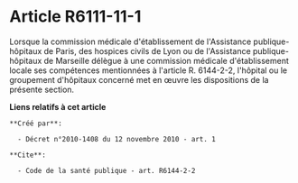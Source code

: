 # Article R6111-11-1

Lorsque la commission médicale d'établissement de l'Assistance publique-hôpitaux de Paris, des hospices civils de Lyon ou de
l'Assistance publique-hôpitaux de Marseille délègue à une commission médicale d'établissement locale ses compétences
mentionnées à l'article R. 6144-2-2, l'hôpital ou le groupement d'hôpitaux concerné met en œuvre les dispositions de la
présente section.

**Liens relatifs à cet article**

	**Créé par**:

	  - Décret n°2010-1408 du 12 novembre 2010 - art. 1

	**Cite**:

	  - Code de la santé publique - art. R6144-2-2

